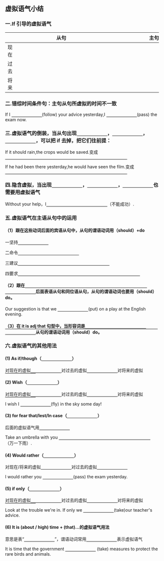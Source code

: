 <script> 
    const h1 = document.querySelector(`h1`) 
    const a = h1.querySelector(`a`) 
    if (a.href===`https://mark.yrf.wiki/`) h1.style.display = 'none' 
</script>
<style>
    .under{display:inline-block;border-bottom:1px solid black;width:100px;margin-bottom:-3px;}
    .space{display:inline-block;width:30vw;
    }
</style>

## 虚拟语气小结

### 一.If 引导的虚拟语气

|      | 从句                        | 主句                        |
| ---- | --------------------------- | --------------------------- |
| 现在 | <span class="space"></span> | <span class="space"></span> |
| 过去 |                             |                             |
| 将来 |                             |                             |

### 二.错综时间条件句：主句从句所虚拟的时间不一致

If I <span class="under"></span>(follow) your advice yesterday,I <span class="under"></span>(pass) the exam now.

### 三.虚拟语气的倒装，当从句出现<span class="under"></span>，<span class="under"></span>，<span class="under"></span>，可以把 if 去掉，把它们往前提：

If it should rain,the crops would be saved.变成

<span class="under"></span><span class="under"></span><span class="under"></span><span class="under"></span>

If he had been there yesterday,he would have seen the film.变成

<span class="under"></span><span class="under"></span><span class="under"></span><span class="under"></span>

### 四.隐含虚拟，当出现<span class="under"></span>，<span class="under"></span>，<span class="under"></span>也需要用虚拟语气

Without your help，I<span class="under"></span><span class="under"></span>（不能成功）.

### 五.虚拟语气在主语从句中的运用

#### （1）跟在这些动词后面的宾语从句中，从句的谓语动词用（should）+do

一坚持<span class="under"></span>

二命令<span class="under"></span><span class="under"></span>

三建议<span class="under"></span><span class="under"></span><span class="under"></span>

四要求<span class="under"></span><span class="under"></span><span class="under"></span><span class="under"></span>

#### （2）跟在<span class="under"></span><span class="under"></span><span class="under"></span><span class="under"></span><span class="under"></span>后面表语从句和同位语从句，从句的谓语动词也要用（should）do。

Our suggestion is that we <span class="under"></span>(put) on a play at the English evening.

#### （3）在 it is adj that 句型中，当形容词是<span class="under"></span><span class="under"></span><span class="under"></span><span class="under"></span><span class="under"></span><span class="under"></span><span class="under"></span><span class="under"></span>从句的谓语动词用（should）do。

### 六.虚拟语气的其他用法

#### (1) As if/though（<span class="under"></span>）

对现在的虚拟<span class="under"></span>对过去的虚拟<span class="under"></span>对将来的虚拟<span class="under"></span>

#### (2) Wish（<span class="under"></span>）

对现在的虚拟<span class="under"></span>对过去的虚拟<span class="under"></span>对将来的虚拟<span class="under"></span>

I wish I <span class="under"></span>(fly) in the sky some day!

#### (3) for fear that/lest/In case（<span class="under"></span>）

后面的虚拟语气用<span class="under"></span>

Take an umbrella with you <span class="under"></span><span class="under"></span><span class="under"></span>（万一下雨）.

#### (4) Would rather（<span class="under"></span>）

对现在/将来的虚拟<span class="under"></span>对过去的虚拟<span class="under"></span>

I would rather you <span class="under"></span>(pass) the exam yesterday.

#### (5) if only（<span class="under"></span>）

对现在的虚拟<span class="under"></span>对过去的虚拟<span class="under"></span>对将来的虚拟<span class="under"></span>

Look at the trouble we're in. If only we <span class="under"></span>(take)our teacher's advice.

#### (6) It is (about / high) time + (that)...的虚拟语气用法

意思是表“<span class="under"></span>”，谓语动词常用<span class="under"></span>表示虚拟语气

It is time that the government <span class="under"></span>
(take) measures to protect the rare birds and animals.

